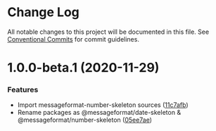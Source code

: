 # Change Log

All notable changes to this project will be documented in this file.
See [Conventional Commits](https://conventionalcommits.org) for commit guidelines.

# 1.0.0-beta.1 (2020-11-29)


### Features

* Import messageformat-number-skeleton sources ([11c7afb](https://github.com/messageformat/messageformat/commit/11c7afb928c6364caa4942de380ed4b8d91a276d))
* Rename packages as @messageformat/date-skeleton & @messageformat/number-skeleton ([05ee7ae](https://github.com/messageformat/messageformat/commit/05ee7aec04152d0795ccd3d5f43717acbe0c9f76))
